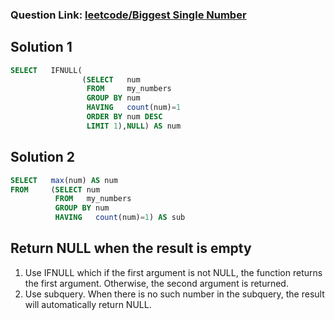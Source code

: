 ### Question Link: [leetcode/Biggest Single Number](https://leetcode.com/problems/biggest-single-number/)

## Solution 1
```sql
SELECT   IFNULL(
                (SELECT   num
                 FROM     my_numbers
                 GROUP BY num
                 HAVING   count(num)=1
                 ORDER BY num DESC
                 LIMIT 1),NULL) AS num
```

## Solution 2
```sql
SELECT   max(num) AS num
FROM     (SELECT num
          FROM   my_numbers
          GROUP BY num
          HAVING   count(num)=1) AS sub
```


##  Return NULL when the result is empty
1. Use IFNULL which if the first argument is not NULL, the function returns the first argument. Otherwise, the second argument is returned.
2. Use subquery. When there is no such number in the subquery, the result will automatically return NULL.
